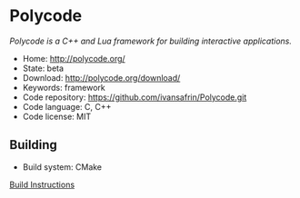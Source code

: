 # Polycode

_Polycode is a C++ and Lua framework for building interactive applications._

- Home: http://polycode.org/
- State: beta
- Download: http://polycode.org/download/
- Keywords: framework
- Code repository: https://github.com/ivansafrin/Polycode.git
- Code language: C, C++
- Code license: MIT

## Building

- Build system: CMake

[Build Instructions](https://github.com/ivansafrin/Polycode/blob/master/BUILD.md)

